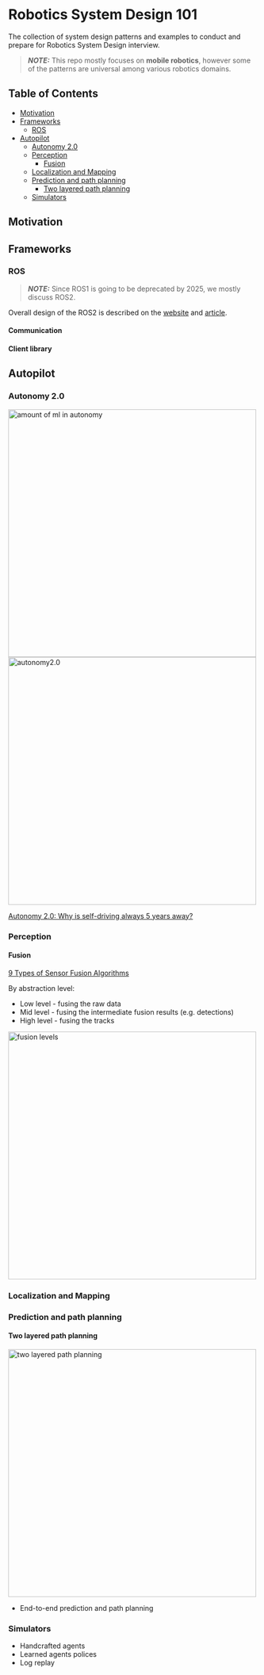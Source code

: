 # Robotics System Design 101
The collection of system design patterns and examples to conduct and prepare for Robotics System Design interview.

> **_NOTE:_**  This repo mostly focuses on **mobile robotics**, however some of the patterns are universal among various robotics domains.

## Table of Contents

* [Motivation](#motivation)
* [Frameworks](#frameworks)
    * [ROS](#ros)
* [Autopilot](#autopilot)
    * [Autonomy 2.0](#autonomy-20)
    * [Perception](#perception)
        * [Fusion](#fusion)
    * [Localization and Mapping](#localization-and-mapping)
    * [Prediction and path planning](#prediction-and-path-planning)
        * [Two layered path planning](#two-layered-path-planning)
    * [Simulators](#simulators)

## Motivation

## Frameworks
### ROS
> **_NOTE:_**  Since ROS1 is going to be deprecated by 2025, we mostly discuss ROS2.

Overall design of the ROS2 is described on the [website](http://design.ros2.org) and [article](https://arxiv.org/pdf/2211.07752.pdf).

#### Communication

#### Client library 

## Autopilot

### Autonomy 2.0
<img src="https://media.arxiv-vanity.com/render-output/8036325/x3.png" alt="amount of ml in autonomy" width="500"/>
<img src="https://lh6.googleusercontent.com/AXtgWv1lqFgkOMBtY79HWuyr8wxJda9EOjzfj1Aq8pvZl7ibDvUWzsSJjYgokB5k4UJrepzae3F_U6aU8Fz2MuuhN7xOqh698SVgmI9uj-BfQoNfl9TIgaW4zmCMD8qx0bG9NhdU" alt="autonomy2.0" width="500"/>

[Autonomy 2.0: Why is self-driving always 5 years away?](https://arxiv.org/pdf/2107.08142.pdf)

### Perception

#### Fusion
[9 Types of Sensor Fusion Algorithms](https://www.thinkautonomous.ai/blog/9-types-of-sensor-fusion-algorithms/)

By abstraction level:
- Low level - fusing the raw data
- Mid level - fusing the intermediate fusion results (e.g. detections)
- High level - fusing the tracks

<img src="https://app.dropinblog.com/uploaded/blogs/34241363/files/Types_of_Sensor_3.png" alt="fusion levels" width="500"/>

### Localization and Mapping

### Prediction and path planning
#### Two layered path planning
<img src="https://aandds.com/blog/images/robot_path_planning_two_layered.png" alt="two layered path planning" width="500"/>


- End-to-end prediction and path planning

### Simulators
- Handcrafted agents
- Learned agents polices
- Log replay
<!-- https://www.youtube.com/watch?v=S59lIhwU4dA -->